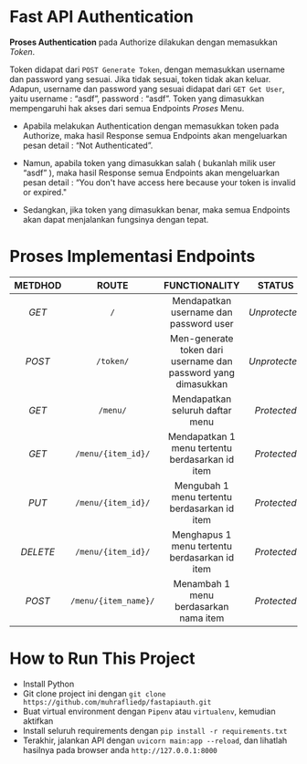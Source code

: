 # Fast API Authentication

**Proses Authentication** pada Authorize dilakukan dengan memasukkan *Token*.

Token didapat dari `POST Generate Token`, dengan memasukkan username dan password yang sesuai. Jika tidak sesuai, token tidak akan keluar. Adapun, username dan password yang sesuai didapat dari `GET Get User`, yaitu username : “asdf”, password : “asdf”.
Token yang dimasukkan mempengaruhi hak akses dari semua Endpoints _Proses_ Menu. 

* Apabila melakukan Authentication dengan memasukkan token pada Authorize, maka hasil Response semua Endpoints akan mengeluarkan pesan detail : “Not Authenticated”. 

* Namun, apabila token yang dimasukkan salah ( bukanlah milik user “asdf” ), maka hasil Response semua Endpoints akan mengeluarkan pesan detail : “You don't have access here because your token is invalid or expired."

* Sedangkan, jika token yang dimasukkan benar, maka semua Endpoints akan dapat menjalankan fungsinya dengan tepat.

# Proses Implementasi Endpoints
**METDHOD**|**ROUTE**|**FUNCTIONALITY**|**STATUS**
:-----:|:-----:|:-----:|:-----:
_GET_|`/`|Mendapatkan username dan password user|_Unprotected_
_POST_|`/token/`|Men-generate token dari username dan password yang dimasukkan|_Unprotected_
_GET_|`/menu/`|Mendapatkan seluruh daftar menu|_Protected_
_GET_|`/menu/{item_id}/`|Mendapatkan 1 menu tertentu berdasarkan id item|_Protected_
_PUT_|`/menu/{item_id}/`|Mengubah 1 menu tertentu berdasarkan id item|_Protected_
_DELETE_|`/menu/{item_id}/`|Menghapus 1 menu tertentu berdasarkan id item|_Protected_
_POST_|`/menu/{item_name}/`|Menambah 1 menu berdasarkan nama item|_Protected_

# How to Run This Project
* Install Python
* Git clone project ini dengan `git clone https://github.com/muhrafliedp/fastapiauth.git`
* Buat virtual environment dengan `Pipenv` atau `virtualenv`, kemudian aktifkan
* Install seluruh requirements dengan `pip install -r requirements.txt`
* Terakhir, jalankan API dengan `uvicorn main:app --reload`, dan lihatlah hasilnya pada browser anda `http://127.0.0.1:8000`
